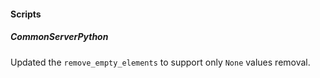 
#### Scripts

##### CommonServerPython
Updated the `remove_empty_elements` to support only `None` values removal.